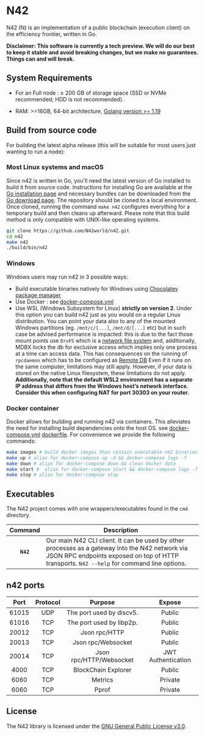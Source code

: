 # N42  
N42 (N) is an implementation of a public blockchain (execution client) on the efficiency frontier, written in Go.

**Disclaimer: This software is currently a tech preview. We will do our best to keep it stable and avoid breaking changes, but we make no guarantees. Things can and will break.**

## System Requirements  

* For an Full node : ≥ 200 GB of storage space (SSD or NVMe recommended; HDD is not recommended).

* RAM: >=16GB, 64-bit architecture, [Golang version >= 1.19](https://golang.org/doc/install)


## Build from source code
For building the latest alpha release (this will be suitable for most users just wanting to run a node):

### Most Linux systems and macOS

Since n42 is written in Go, you'll need the latest version of Go installed to build it from source code.
Instructions for installing Go are available at the [Go installation page](https://golang.org/doc/install) and necessary bundles can be downloaded from the [Go download page](https://golang.org/dl/).
The repository should be cloned to a local environment. Once cloned, running the command `make n42` configures everything for a temporary build and then cleans up afterward. Please note that this build method is only compatible with UNIX-like operating systems.
```sh
git clone https://github.com/N42world/n42.git
cd n42
make n42
./build/bin/n42
```
### Windows

Windows users may run n42 in 3 possible ways:

* Build executable binaries natively for Windows using [Chocolatey package manager](https://chocolatey.org/)
* Use Docker :  see [docker-compose.yml](./docker-compose.yml)
* Use WSL (Windows Subsystem for Linux) **strictly on version 2**. Under this option you can build n42 just as you would on a regular Linux distribution. You can point your data also to any of the mounted Windows partitions (eg. `/mnt/c/[...]`, `/mnt/d/[...]` etc) but in such case be advised performance is impacted: this is due to the fact those mount points use `DrvFS` which is a [network file system](#blocks-execution-is-slow-on-cloud-network-drives) and, additionally, MDBX locks the db for exclusive access which implies only one process at a time can access data.  This has consequences on the running of `rpcdaemon` which has to be configured as [Remote DB](#for-remote-db) Even if it runs on the same computer, limitations may still apply. However, if your data is stored on the native Linux filesystem, these limitations do not apply. **Additionally, note that the default WSL2 environment has a separate IP address that differs from the Windows host’s network interface. Consider this when configuring NAT for port 30303 on your router.**

### Docker container
Docker allows for building and running n42 via containers. This alleviates the need for installing build dependencies onto the host OS.
see [docker-compose.yml](./docker-compose.yml) [dockerfile](./Dockerfile).
For convenience we provide the following commands:
```sh
make images # build docker images than contain executable n42 binaries
make up # alias for docker-compose up -d && docker-compose logs -f 
make down # alias for docker-compose down && clean docker data
make start #  alias for docker-compose start && docker-compose logs -f 
make stop # alias for docker-compose stop
```

## Executables

The N42 project comes with one wrappers/executables found in the `cmd`
directory.

|    Command    | Description                                                                                                                                                                                                                                                                                                                                                                                                                                                                                                                                       |
| :-----------: | ------------------------------------------------------------------------------------------------------------------------------------------------------------------------------------------------------------------------------------------------------------------------------------------------------------------------------------------------------------------------------------------------------------------------------------------------------------------------------------------------------------------------------------------------- |
|  **`N42`**   | Our main N42 CLI client.  It can be used by other processes as a gateway into the N42 network via JSON RPC endpoints exposed on top of HTTP transports. `N42 --help`  for command line options.          |


## n42 ports

| Port  | Protocol |         Purpose          |       Expose       |
|:-----:|:--------:|:------------------------:|:------------------:|
| 61015 |   UDP    | The port used by discv5. |       Public       |
| 61016 |   TCP    | The port used by libp2p. |       Public       |
| 20012 |   TCP    |      Json rpc/HTTP       |       Public       |
| 20013 |   TCP    |    Json rpc/Websocket    |       Public       |
| 20014 |   TCP    | Json rpc/HTTP/Websocket  | JWT Authentication |
| 4000  |   TCP    |   BlockChain Explorer    |       Public       |
| 6060  |   TCP    |         Metrics          |      Private       | 
| 6060  |   TCP    |          Pprof           |      Private       | 

## License
The N42 library is licensed under the
[GNU General Public License v3.0](https://www.gnu.org/licenses/gpl-3.0.en.html).


